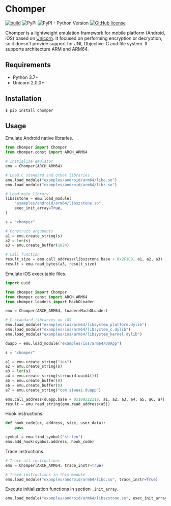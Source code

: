 # Chomper

[![build](https://github.com/sledgeh4w/chomper/actions/workflows/tests.yml/badge.svg)](https://github.com/sledgeh4w/chomper/actions/workflows/tests.yml)
![PyPI](https://img.shields.io/pypi/v/chomper)
![PyPI - Python Version](https://img.shields.io/pypi/pyversions/chomper)
[![GitHub license](https://img.shields.io/github/license/sledgeh4w/chomper)](https://github.com/sledgeh4w/chomper/blob/main/LICENSE)

Chomper is a lightweight emulation framework for mobile platform (Android, iOS) based on [Unicorn](https://github.com/unicorn-engine/unicorn). It focused on performing encryption or decryption, so it doesn't provide support for JNI, Objective-C and file system. It supports architecture ARM and ARM64.

## Requirements

- Python 3.7+
- Unicorn 2.0.0+

## Installation

```
$ pip install chomper
```

## Usage

Emulate Android native libraries.

```python
from chomper import Chomper
from chomper.const import ARCH_ARM64

# Initialize emulator
emu = Chomper(ARCH_ARM64)

# Load C standard and other libraries
emu.load_module("examples/android/arm64/libc.so")
emu.load_module("examples/android/arm64/libz.so")

# Load main library
libszstone = emu.load_module(
    "examples/android/arm64/libszstone.so",
    exec_init_array=True,
)

s = "chomper"

# Construct arguments
a1 = emu.create_string(s)
a2 = len(s)
a3 = emu.create_buffer(1024)

# Call function
result_size = emu.call_address(libszstone.base + 0x2F1C8, a1, a2, a3)
result = emu.read_bytes(a3, result_size)
```


Emulate iOS executable files.

```python
import uuid

from chomper import Chomper
from chomper.const import ARCH_ARM64
from chomper.loaders import MachOLoader

emu = Chomper(ARCH_ARM64, loader=MachOLoader)

# C standard libraries on iOS
emu.load_module("examples/ios/arm64/libsystem_platform.dylib")
emu.load_module("examples/ios/arm64/libsystem_c.dylib")
emu.load_module("examples/ios/arm64/libsystem_kernel.dylib")

duapp = emu.load_module("examples/ios/arm64/DUApp")

s = "chomper"

a1 = emu.create_string("ios")
a2 = emu.create_string(s)
a3 = len(s)
a4 = emu.create_string(str(uuid.uuid4()))
a5 = emu.create_buffer(8)
a6 = emu.create_buffer(8)
a7 = emu.create_string("com.siwuai.duapp")

emu.call_address(duapp.base + 0x109322118, a1, a2, a3, a4, a5, a6, a7)
result = emu.read_string(emu.read_address(a5))
```

Hook instructions.

```python
def hook_code(uc, address, size, user_data):
    pass

symbol = emu.find_symbol("strlen")
emu.add_hook(symbol.address, hook_code)
```

Trace instructions.

```python
# Trace all instructions
emu = Chomper(ARCH_ARM64, trace_instr=True)

# Trace instructions in this module
emu.load_module("examples/android/arm64/libc.so", trace_instr=True)
```

Execute initialization functions in section `.init_array`.

```python
emu.load_module("examples/android/arm64/libszstone.so", exec_init_array=True)
```
